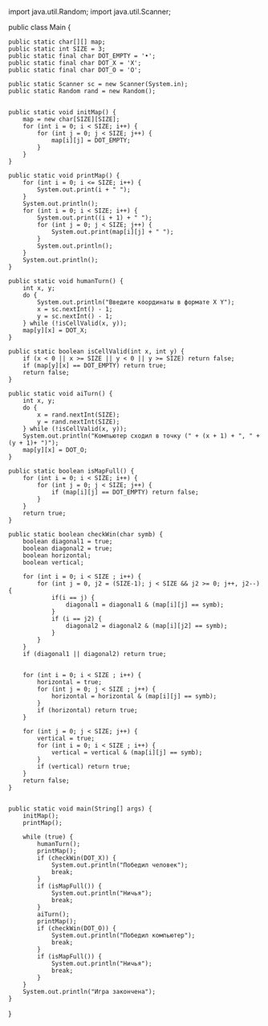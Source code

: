 import java.util.Random;
import java.util.Scanner;

public class Main {

    public static char[][] map;
    public static int SIZE = 3;
    public static final char DOT_EMPTY = '•';
    public static final char DOT_X = 'X';
    public static final char DOT_O = 'O';

    public static Scanner sc = new Scanner(System.in);
    public static Random rand = new Random();


    public static void initMap() {
        map = new char[SIZE][SIZE];
        for (int i = 0; i < SIZE; i++) {
            for (int j = 0; j < SIZE; j++) {
                map[i][j] = DOT_EMPTY;
            }
        }
    }

    public static void printMap() {
        for (int i = 0; i <= SIZE; i++) {
            System.out.print(i + " ");
        }
        System.out.println();
        for (int i = 0; i < SIZE; i++) {
            System.out.print((i + 1) + " ");
            for (int j = 0; j < SIZE; j++) {
                System.out.print(map[i][j] + " ");
            }
            System.out.println();
        }
        System.out.println();
    }

    public static void humanTurn() {
        int x, y;
        do {
            System.out.println("Введите координаты в формате X Y");
            x = sc.nextInt() - 1;
            y = sc.nextInt() - 1;
        } while (!isCellValid(x, y));
        map[y][x] = DOT_X;
    }

    public static boolean isCellValid(int x, int y) {
        if (x < 0 || x >= SIZE || y < 0 || y >= SIZE) return false;
        if (map[y][x] == DOT_EMPTY) return true;
        return false;
    }

    public static void aiTurn() {
        int x, y;
        do {
            x = rand.nextInt(SIZE);
            y = rand.nextInt(SIZE);
        } while (!isCellValid(x, y));
        System.out.println("Компьютер сходил в точку (" + (x + 1) + ", " + (y + 1)+ ")");
        map[y][x] = DOT_O;
    }

    public static boolean isMapFull() {
        for (int i = 0; i < SIZE; i++) {
            for (int j = 0; j < SIZE; j++) {
                if (map[i][j] == DOT_EMPTY) return false;
            }
        }
        return true;
    }

    public static boolean checkWin(char symb) {
        boolean diagonal1 = true;
        boolean diagonal2 = true;
        boolean horizontal;
        boolean vertical;

        for (int i = 0; i < SIZE ; i++) {
            for (int j = 0, j2 = (SIZE-1); j < SIZE && j2 >= 0; j++, j2--){
                if(i == j) {
                    diagonal1 = diagonal1 & (map[i][j] == symb);
                }
                if (i == j2) {
                    diagonal2 = diagonal2 & (map[i][j2] == symb);
                }
            }
        }
        if (diagonal1 || diagonal2) return true;


        for (int i = 0; i < SIZE ; i++) {
            horizontal = true;
            for (int j = 0; j < SIZE ; j++) {
                horizontal = horizontal & (map[i][j] == symb);
            }
            if (horizontal) return true;
        }

        for (int j = 0; j < SIZE; j++) {
            vertical = true;
            for (int i = 0; i < SIZE ; i++) {
                vertical = vertical & (map[i][j] == symb);
            }
            if (vertical) return true;
        }
        return false;
    }


    public static void main(String[] args) {
        initMap();
        printMap();

        while (true) {
            humanTurn();
            printMap();
            if (checkWin(DOT_X)) {
                System.out.println("Победил человек");
                break;
            }
            if (isMapFull()) {
                System.out.println("Ничья");
                break;
            }
            aiTurn();
            printMap();
            if (checkWin(DOT_O)) {
                System.out.println("Победил компьютер");
                break;
            }
            if (isMapFull()) {
                System.out.println("Ничья");
                break;
            }
        }
        System.out.println("Игра закончена");
    }


}